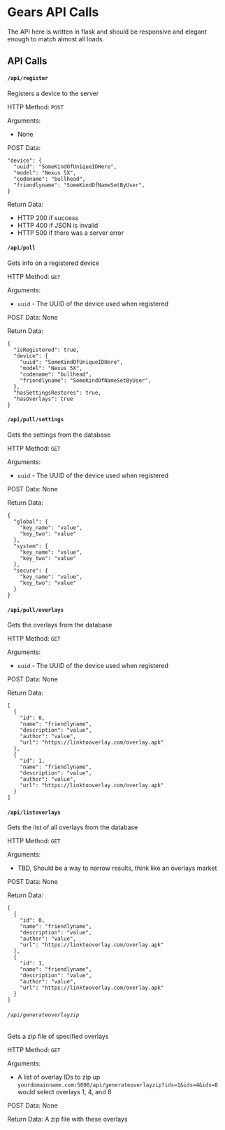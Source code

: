 Gears API Calls
======

The API here is written in flask and should be responsive and elegant enough to match almost all loads.

API Calls
------
#### `/api/register`

Registers a device to the server

HTTP Method: `POST`

Arguments:
  - None

POST Data:

    "device": {
      "uuid": "SomeKindOfUniqueIDHere",
      "model": "Nexus 5X",
      "codename": "bullhead",
      "friendlyname": "SomeKindOfNameSetByUser",
    }

Return Data:
  - HTTP 200 if success
  - HTTP 400 if JSON is invalid
  - HTTP 500 if there was a server error


#### `/api/poll`

Gets info on a registered device

HTTP Method: `GET`

Arguments:
  - `uuid` - The UUID of the device used when registered

POST Data: None

Return Data:

    {
      "isRegistered": true,
      "device": {
        "uuid": "SomeKindOfUniqueIDHere",
        "model": "Nexus 5X",
        "codename": "bullhead",
        "friendlyname": "SomeKindOfNameSetByUser",
      },
      "hasSettingsRestores": true,
      "hasOverlays": true
    }

#### `/api/pull/settings`

Gets the settings from the database

HTTP Method: `GET`

Arguments:
  - `uuid` - The UUID of the device used when registered

POST Data: None

Return Data:

    {
      "global": {
        "key_name": "value",
        "key_two": "value"
      },
      "system": {
        "key_name": "value",
        "key_two": "value"
      },
      "secure": {
        "key_name": "value",
        "key_two": "value"
      }
    }

#### `/api/pull/overlays`

Gets the overlays from the database

HTTP Method: `GET`

Arguments:
  - `uuid` - The UUID of the device used when registered

POST Data: None

Return Data:

    [
      {
        "id": 0,
        "name": "friendlyname",
        "description": "value",
        "author": "value",
        "url": "https://linktooverlay.com/overlay.apk"
      },
      {
        "id": 1,
        "name": "friendlyname",
        "description": "value",
        "author": "value",
        "url": "https://linktooverlay.com/overlay.apk"
      }
    ]

#### `/api/listoverlays`

Gets the list of all overlays from the database

HTTP Method: `GET`

Arguments:
  - TBD, Should be a way to narrow results, think like an overlays market

POST Data: None

Return Data:

    [
      {
        "id": 0,
        "name": "friendlyname",
        "description": "value",
        "author": "value",
        "url": "https://linktooverlay.com/overlay.apk"
      },
      {
        "id": 1,
        "name": "friendlyname",
        "description": "value",
        "author": "value",
        "url": "https://linktooverlay.com/overlay.apk"
      }
    ]

###### `/api/generateoverlayzip`

Gets a zip file of specified overlays

HTTP Method: `GET`

Arguments:
  - A list of overlay IDs to zip up `yourdomainname.com:5000/api/generateoverlayzip?ids=1&ids=4&ids=8` would select overlays 1, 4, and 8

POST Data: None

Return Data: A zip file with these overlays
